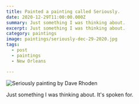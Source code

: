 ```yaml
---
title: Painted a painting called Seriously.
date: 2020-12-29T11:00:00.000Z
summary: Just something I was thinking about.
excerpt: Just something I was thinking about.
category: paintings
image: paintings/seriously-dec-29-2020.jpg
tags:
  - post 
  - paintings
  - New Orleans

---
```


![Seriously painting by Dave Rhoden](/static/img/paintings/seriously-dec-29-2020.jpg "Seriously painting by Dave Rhoden")

Just something I was thinking about. It's spoken for.